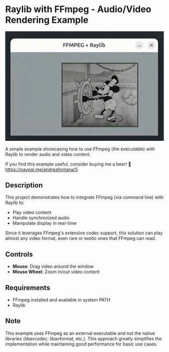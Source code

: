 # Raylib with FFmpeg - Audio/Video Rendering Example

![Demo](ffmpeg.gif)

A simple example showcasing how to use FFmpeg (the executable) with Raylib to render audio and video content.

If you find this example useful, consider buying me a beer! 🍺
https://paypal.me/andreafontana/5

## Description

This project demonstrates how to integrate FFmpeg (via command line) with Raylib to:
- Play video content
- Handle synchronized audio
- Manipulate display in real-time

Since it leverages FFmpeg's extensive codec support, this solution can play almost any video format, even rare or exotic ones that FFmpeg can read.

## Controls

- **Mouse**: Drag video around the window
- **Mouse Wheel**: Zoom in/out video content

## Requirements

- FFmpeg installed and available in system PATH
- Raylib

## Note

This example uses FFmpeg as an external executable and not the native libraries (libavcodec, libavformat, etc.). This approach greatly simplifies the implementation while maintaining good performance for basic use cases.
